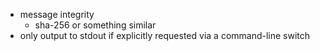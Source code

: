 * message integrity
    * sha-256 or something similar
* only output to stdout if explicitly requested via a command-line switch
